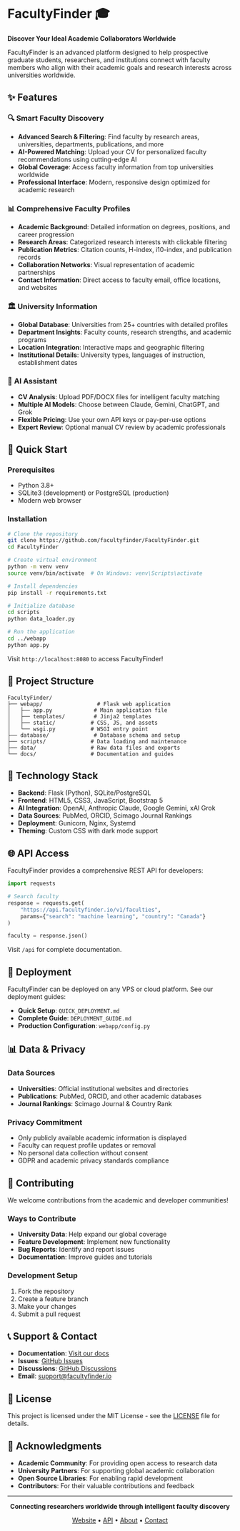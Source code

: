 # FacultyFinder 🎓

**Discover Your Ideal Academic Collaborators Worldwide**

FacultyFinder is an advanced platform designed to help prospective graduate students, researchers, and institutions connect with faculty members who align with their academic goals and research interests across universities worldwide.

## ✨ Features

### 🔍 **Smart Faculty Discovery**
- **Advanced Search & Filtering**: Find faculty by research areas, universities, departments, publications, and more
- **AI-Powered Matching**: Upload your CV for personalized faculty recommendations using cutting-edge AI
- **Global Coverage**: Access faculty information from top universities worldwide
- **Professional Interface**: Modern, responsive design optimized for academic research

### 📊 **Comprehensive Faculty Profiles**
- **Academic Background**: Detailed information on degrees, positions, and career progression
- **Research Areas**: Categorized research interests with clickable filtering
- **Publication Metrics**: Citation counts, H-index, i10-index, and publication records
- **Collaboration Networks**: Visual representation of academic partnerships
- **Contact Information**: Direct access to faculty email, office locations, and websites

### 🏛️ **University Information**
- **Global Database**: Universities from 25+ countries with detailed profiles
- **Department Insights**: Faculty counts, research strengths, and academic programs
- **Location Integration**: Interactive maps and geographic filtering
- **Institutional Details**: University types, languages of instruction, establishment dates

### 🤖 **AI Assistant**
- **CV Analysis**: Upload PDF/DOCX files for intelligent faculty matching
- **Multiple AI Models**: Choose between Claude, Gemini, ChatGPT, and Grok
- **Flexible Pricing**: Use your own API keys or pay-per-use options
- **Expert Review**: Optional manual CV review by academic professionals

## 🚀 Quick Start

### Prerequisites
- Python 3.8+
- SQLite3 (development) or PostgreSQL (production)
- Modern web browser

### Installation

```bash
# Clone the repository
git clone https://github.com/facultyfinder/FacultyFinder.git
cd FacultyFinder

# Create virtual environment
python -m venv venv
source venv/bin/activate  # On Windows: venv\Scripts\activate

# Install dependencies
pip install -r requirements.txt

# Initialize database
cd scripts
python data_loader.py

# Run the application
cd ../webapp
python app.py
```

Visit `http://localhost:8080` to access FacultyFinder!

## 📁 Project Structure

```
FacultyFinder/
├── webapp/                 # Flask web application
│   ├── app.py             # Main application file
│   ├── templates/         # Jinja2 templates
│   ├── static/           # CSS, JS, and assets
│   └── wsgi.py           # WSGI entry point
├── database/              # Database schema and setup
├── scripts/              # Data loading and maintenance
├── data/                 # Raw data files and exports
└── docs/                 # Documentation and guides
```

## 🎨 Technology Stack

- **Backend**: Flask (Python), SQLite/PostgreSQL
- **Frontend**: HTML5, CSS3, JavaScript, Bootstrap 5
- **AI Integration**: OpenAI, Anthropic Claude, Google Gemini, xAI Grok
- **Data Sources**: PubMed, ORCID, Scimago Journal Rankings
- **Deployment**: Gunicorn, Nginx, Systemd
- **Theming**: Custom CSS with dark mode support

## 🌐 API Access

FacultyFinder provides a comprehensive REST API for developers:

```python
import requests

# Search faculty
response = requests.get(
    "https://api.facultyfinder.io/v1/faculties",
    params={"search": "machine learning", "country": "Canada"}
)

faculty = response.json()
```

Visit `/api` for complete documentation.

## 🚀 Deployment

FacultyFinder can be deployed on any VPS or cloud platform. See our deployment guides:

- **Quick Setup**: `QUICK_DEPLOYMENT.md`
- **Complete Guide**: `DEPLOYMENT_GUIDE.md`
- **Production Configuration**: `webapp/config.py`

## 📊 Data & Privacy

### Data Sources
- **Universities**: Official institutional websites and directories
- **Publications**: PubMed, ORCID, and other academic databases
- **Journal Rankings**: Scimago Journal & Country Rank

### Privacy Commitment
- Only publicly available academic information is displayed
- Faculty can request profile updates or removal
- No personal data collection without consent
- GDPR and academic privacy standards compliance

## 🤝 Contributing

We welcome contributions from the academic and developer communities!

### Ways to Contribute
- **University Data**: Help expand our global coverage
- **Feature Development**: Implement new functionality
- **Bug Reports**: Identify and report issues
- **Documentation**: Improve guides and tutorials

### Development Setup
1. Fork the repository
2. Create a feature branch
3. Make your changes
4. Submit a pull request

## 📞 Support & Contact

- **Documentation**: [Visit our docs](https://facultyfinder.io/docs)
- **Issues**: [GitHub Issues](https://github.com/facultyfinder/FacultyFinder/issues)
- **Discussions**: [GitHub Discussions](https://github.com/facultyfinder/FacultyFinder/discussions)
- **Email**: support@facultyfinder.io

## 📄 License

This project is licensed under the MIT License - see the [LICENSE](LICENSE) file for details.

## 🌟 Acknowledgments

- **Academic Community**: For providing open access to research data
- **University Partners**: For supporting global academic collaboration
- **Open Source Libraries**: For enabling rapid development
- **Contributors**: For their valuable contributions and feedback

---

<div align="center">
<p><strong>Connecting researchers worldwide through intelligent faculty discovery</strong></p>
<p>
  <a href="https://facultyfinder.io">Website</a> •
  <a href="https://facultyfinder.io/api">API</a> •
  <a href="https://facultyfinder.io/about">About</a> •
  <a href="https://facultyfinder.io/contact">Contact</a>
</p>
</div>